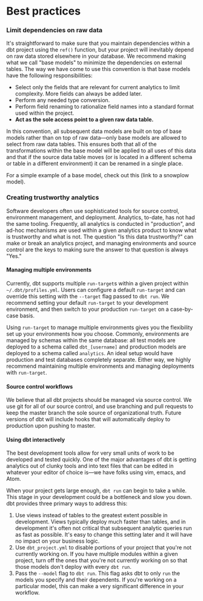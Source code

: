 # Best practices #

### Limit dependencies on raw data ###

It's straightforward to make sure that you maintain dependencies within a dbt project using the `ref()` function, but your project will inevitably depend on raw data stored elsewhere in your database. We recommend making what we call "base models" to minimize the dependencies on external tables. The way we have come to use this convention is that base models have the following responsibilities:

- Select only the fields that are relevant for current analytics to limit complexity. More fields can always be added later.
- Perform any needed type conversion.
- Perform field renaming to rationalize field names into a standard format used within the project.
- **Act as the sole access point to a given raw data table.**

In this convention, all subsequent data models are built on top of base models rather than on top of raw data—only base models are allowed to select from raw data tables. This ensures both that all of the transformations within the base model will be applied to all uses of this data and that if the source data table moves (or is located in a different schema or table in a different environment) it can be renamed in a single place.

For a simple example of a base model, check out this (link to a snowplow model).

### Creating trustworthy analytics ###

Software developers often use sophisticated tools for source control, environment management, and deployment. Analytics, to-date, has not had the same tooling. Frequently, all analytics is conducted in "production", and ad-hoc mechanisms are used within a given analytics product to know what is trustworthy and what is not. The question "Is this data trustworthy?" can make or break an analytics project, and managing environments and source control are the keys to making sure the answer to that question is always "Yes."

#### Managing multiple environments ####

Currently, dbt supports multiple `run-target`s within a given project within `~/.dbt/profiles.yml`. Users can configure a default `run-target` and can override this setting with the `--target` flag passed to `dbt run`. We recommend setting your default `run-target` to your development environment, and then switch to your production `run-target` on a case-by-case basis.

Using `run-target` to manage multiple environments gives you the flexibility set up your environments how you choose. Commonly, environments are managed by schemas within the same database: all test models are deployed to a schema called `dbt_[username]` and production models are deployed to a schema called `analytics`. An ideal setup would have production and test databases completely separate. Either way, we highly recommend maintaining multiple environments and managing deployments with `run-target`.

#### Source control workflows ####

We believe that all dbt projects should be managed via source control. We use git for all of our source control, and use branching and pull requests to keep the master branch the sole source of organizational truth. Future versions of dbt will include hooks that will automatically deploy to production upon pushing to master.

#### Using dbt interactively ####

The best development tools allow for very small units of work to be developed and tested quickly. One of the major advantages of dbt is getting analytics out of clunky tools and into text files that can be edited in whatever your editor of choice is—we have folks using vim, emacs, and Atom.

When your project gets large enough, `dbt run` can begin to take a while. This stage in your development could be a bottleneck and slow you down. dbt provides three primary ways to address this:

1. Use views instead of tables to the greatest extent possible in development. Views typically deploy much faster than tables, and in development it's often not critical that subsequent analytic queries run as fast as possible. It's easy to change this setting later and it will have no impact on your business logic.
1. Use `dbt_project.yml` to disable portions of your project that you're not currently working on. If you have multiple modules within a given project, turn off the ones that you're not currently working on so that those models don't deploy with every `dbt run`.
1. Pass the `--model` flag to `dbt run`. This flag asks dbt to only `run` the models you specify and their dependents. If you're working on a particular model, this can make a very significant difference in your workflow.
